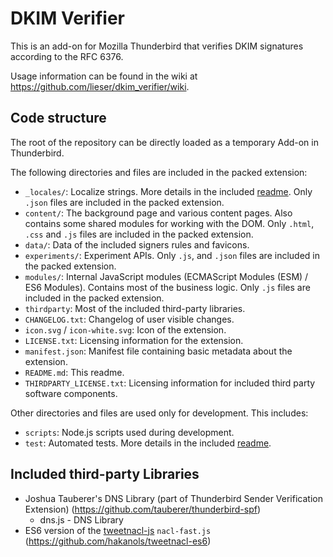 DKIM Verifier
=============

This is an add-on for Mozilla Thunderbird that verifies DKIM signatures according to the RFC 6376.

Usage information can be found in the wiki at <https://github.com/lieser/dkim_verifier/wiki>.

Code structure
--------------

The root of the repository can be directly loaded as a temporary Add-on in Thunderbird.

The following directories and files are included in the packed extension:

- `_locales/`: Localize strings.
  More details in the included [readme](_locales/Readme.md).
  Only `.json` files are included in the packed extension.
- `content/`: The background page and various content pages.
  Also contains some shared modules for working with the DOM.
  Only `.html`, `.css` and `.js` files are included in the packed extension.
- `data/`: Data of the included signers rules and favicons.
- `experiments/`: Experiment APIs. Only `.js`, and `.json` files are included in the packed extension.
- `modules/`: Internal JavaScript modules (ECMAScript Modules (ESM) / ES6 Modules).
  Contains most of the business logic.
  Only `.js` files are included in the packed extension.
- `thirdparty`: Most of the included third-party libraries.
- `CHANGELOG.txt`: Changelog of user visible changes.
- `icon.svg` / `icon-white.svg`: Icon of the extension.
- `LICENSE.txt`: Licensing information for the extension.
- `manifest.json`: Manifest file containing basic metadata about the extension.
- `README.md`: This readme.
- `THIRDPARTY_LICENSE.txt`: Licensing information for included third party
software components.

Other directories and files are used only for development. This includes:

- `scripts`: Node.js scripts used during development.
- `test`: Automated tests.
  More details in the included [readme](test/Readme.md).

Included third-party Libraries
------------------------------

- Joshua Tauberer's DNS Library (part of Thunderbird Sender Verification Extension) (<https://github.com/tauberer/thunderbird-spf>)
  - dns.js - DNS Library
- ES6 version of the [tweetnacl-js](https://github.com/dchest/tweetnacl-js) `nacl-fast.js` (<https://github.com/hakanols/tweetnacl-es6>)
